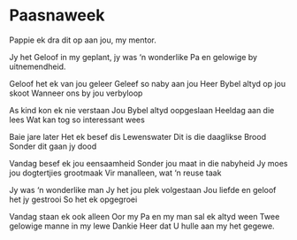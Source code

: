 # Paasnaweek

Pappie ek dra dit op aan jou, my mentor.

Jy het Geloof in my geplant, jy was ‘n wonderlike Pa en gelowige by uitnemendheid.

Geloof het ek van jou geleer
Geleef so naby aan jou Heer
Bybel altyd op jou skoot
Wanneer ons by jou verbyloop

As kind kon ek nie verstaan
Jou Bybel altyd oopgeslaan
Heeldag aan die lees
Wat kan tog so interessant wees

Baie jare later
Het ek besef dis Lewenswater
Dit is die daaglikse Brood
Sonder dit gaan jy dood

Vandag besef ek jou eensaamheid
Sonder jou maat in die nabyheid
Jy moes jou dogtertjies grootmaak
Vir manalleen, wat ‘n reuse taak

Jy was ‘n wonderlike man
Jy het jou plek volgestaan
Jou liefde en geloof het jy gestrooi
So het ek opgegroei

Vandag staan ek ook alleen
Oor my Pa en my man sal ek altyd ween
Twee gelowige manne in my lewe
Dankie Heer dat U hulle aan my het gegewe.
